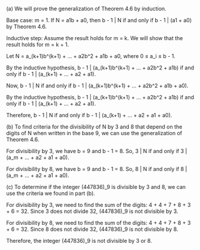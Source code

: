  (a) We will prove the generalization of Theorem 4.6 by induction.

Base case: m = 1. If N = a1b + a0, then b - 1 | N if and only if b - 1 | (a1 + a0) by Theorem 4.6.

Inductive step: Assume the result holds for m = k. We will show that the result holds for m = k + 1.

Let N = a_(k+1)b^(k+1) + ... + a2b^2 + a1b + a0, where 0 ≤ a_i ≤ b - 1.

By the inductive hypothesis, b - 1 | (a_(k+1)b^(k+1) + ... + a2b^2 + a1b) if and only if b - 1 | (a_(k+1) + ... + a2 + a1).

Now, b - 1 | N if and only if b - 1 | (a_(k+1)b^(k+1) + ... + a2b^2 + a1b + a0).

By the inductive hypothesis, b - 1 | (a_(k+1)b^(k+1) + ... + a2b^2 + a1b) if and only if b - 1 | (a_(k+1) + ... + a2 + a1).

Therefore, b - 1 | N if and only if b - 1 | (a_(k+1) + ... + a2 + a1 + a0).

(b) To find criteria for the divisibility of N by 3 and 8 that depend on the digits of N when written in the base 9, we can use the generalization of Theorem 4.6.

For divisibility by 3, we have b = 9 and b - 1 = 8. So, 3 | N if and only if 3 | (a_m + ... + a2 + a1 + a0).

For divisibility by 8, we have b = 9 and b - 1 = 8. So, 8 | N if and only if 8 | (a_m + ... + a2 + a1 + a0).

(c) To determine if the integer (447836)_9 is divisible by 3 and 8, we can use the criteria we found in part (b).

For divisibility by 3, we need to find the sum of the digits: 4 + 4 + 7 + 8 + 3 + 6 = 32. Since 3 does not divide 32, (447836)_9 is not divisible by 3.

For divisibility by 8, we need to find the sum of the digits: 4 + 4 + 7 + 8 + 3 + 6 = 32. Since 8 does not divide 32, (447836)_9 is not divisible by 8.

Therefore, the integer (447836)_9 is not divisible by 3 or 8.